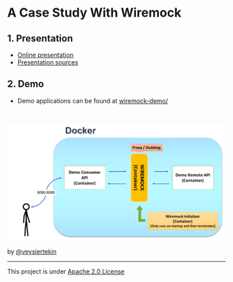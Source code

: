 # A Case Study With Wiremock

## 1. Presentation

* [Online presentation](https://veysiertekin.github.io/wiremock-case-study)
* [Presentation sources](docs/)

## 2. Demo

* Demo applications can be found at [wiremock-demo/](wiremock-demo/)

<br/>

![Demo Application Architecture](docs/image/demo-application-architecture.png)

by [@veysiertekin](https://github.com/veysiertekin)

---

This project is under [Apache 2.0 License](LICENSE)
